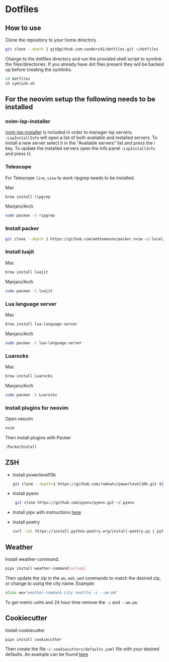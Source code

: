 # Dotfiles

## How to use

Clone the repository to your home directory

```sh
git clone --depth 1 git@github.com:sanders41/dotfiles.git ~/dotfiles
```

Change to the dotfiles directory and run the provided shell script to symlink the files/directories.
If you already have dot files present they will be backed up before creating the symlinks.

```sh
cd dotfiles
sh symlink.sh
```

## For the neovim setup the following needs to be installed

### nvim-lsp-installer

[nvim-lsp-installer](https://github.com/williamboman/nvim-lsp-installer) is included in order to
manager lsp servers. `:LspInstallInfo` will open a list of both available and installed servers. To
install a new server select it in the "Available servers" list and press the i key. To update
the installed servers open the info panel `:LspInstallInfo` and press U.

### Telescope

For Telescope `live_view` to work ripgrep needs to be installed.

Mac

```sh
brew install ripgrep
```

Manjaro/Arch

```sh
sudo pacman -S ripgrep
```

### Install packer

```sh
git clone --depth 1 https://github.com/wbthomason/packer.nvim ~/.local/share/nvim/site/pack/packer/start/packer.nvim
```

### Install luajit

Mac

```sh
brew install luajit
```

Manjaro/Arch

```sh
sudo pacman -S luajit
```

### Lua language server

Mac

```sh
brew install lua-language-server
```

Manjaro/Arch

```sh
sudo pacman -S lua-language-server
```

### Luarocks

Mac

```sh
brew install Luarocks
```

Manjaro/Arch

```sh
sudo pacman -S Luarocks
```

### Install plugins for neovim

Open neovim

```sh
nvim
```

Then install plugins with Packer

```sh
:PackerInstall
```


## ZSH

- Install powerlevel10k

  ```sh
  git clone --depth=1 https://github.com/romkatv/powerlevel10k.git ${ZSH_CUSTOM:-$HOME/.oh-my-zsh/custom}/themes/powerlevel10k
  ```

- Install pyenv

  ```sh
   git clone https://github.com/pyenv/pyenv.git ~/.pyenv
  ```

- Install pipx with instructions [here](https://github.com/pypa/pipx)
- Install poetry

  ```sh
  curl -sSL https://install.python-poetry.org/install-poetry.py | python3 -
  ```

## Weather

Install weather-command.

```sh
pipx install weather-command[uvloop]
```

Then update the zip in the `we`, `weh`, `wed` commands to match the desired zip, or change
to using the city name. Example:

```sh
alias we="weather-command city seattle -i --am-pm"
```

To get metric units and 24 hour time remove the `-i` and `--am-pm`.

## Cookiecutter

Install cookiecutter

```sh
pipx install cookiecutter
```

Then create the file `~/.cookiecutters/defaults.yaml` file with your desired defaults. An example
can be found [here](https://cookiecutter.readthedocs.io/en/1.7.0/advanced/user_config.html)
